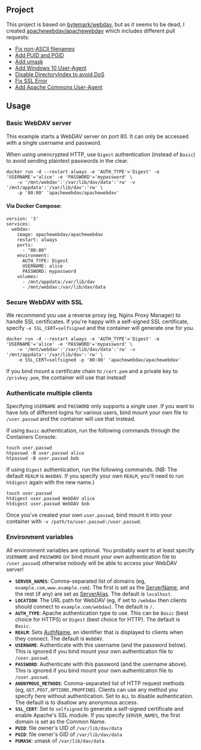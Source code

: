 ## Project
This project is based on [bytemark/webdav](https://github.com/BytemarkHosting/docker-webdav), but as it seems to be dead, I created [apachewebdav/apachewebdav](https://github.com/mgutt/docker-apachewebdav) which includes different pull requests:
- [Fix non-ASCII filenames](https://github.com/BytemarkHosting/docker-webdav/pull/20)
- [Add PUID and PGID](https://github.com/BytemarkHosting/docker-webdav/pull/28)
- [Add umask](https://github.com/noodlefighter/docker-webdav/pull/1)
- [Add Windows 10 User-Agent](https://github.com/BytemarkHosting/docker-webdav/pull/11)
- [Disable DirectoryIndex to avoid DoS](https://github.com/BytemarkHosting/docker-webdav/pull/21)
- [Fix SSL Error](https://github.com/BytemarkHosting/docker-webdav/pull/23)
- [Add Apache Commons User-Agent](https://github.com/BytemarkHosting/docker-webdav/pull/25)

## Usage

### Basic WebDAV server

This example starts a WebDAV server on port 80. It can only be accessed with a single username and password.

When using unencrypted HTTP, use `Digest` authentication (instead of `Basic`) to avoid sending plaintext passwords in the clear.

```
docker run -d --restart always -e 'AUTH_TYPE'='Digest' -e 'USERNAME'='alice' -e 'PASSWORD'='mypassword' \
    -v '/mnt/webdav':'/var/lib/dav/data':'rw' -v '/mnt/appdata':'/var/lib/dav':'rw' \
    -p '80:80' 'apachewebdav/apachewebdav'
```

#### Via Docker Compose:

```
version: '3'
services:
  webdav:
    image: apachewebdav/apachewebdav
    restart: always
    ports:
      - "80:80"
    environment:
      AUTH_TYPE: Digest
      USERNAME: alice
      PASSWORD: mypassword
    volumes:
      - /mnt/appdata:/var/lib/dav
      - /mnt/webdav:/var/lib/dav/data

```
### Secure WebDAV with SSL

We recommend you use a reverse proxy (eg, Nginx Proxy Manager) to handle SSL certificates. If you're happy with a self-signed SSL certificate, specify `-e SSL_CERT=selfsigned` and the container will generate one for you.

```
docker run -d --restart always -e 'AUTH_TYPE'='Digest' -e 'USERNAME'='alice' -e 'PASSWORD'='mypassword' \
    -v '/mnt/webdav':'/var/lib/dav/data':'rw' -v '/mnt/appdata':'/var/lib/dav':'rw' \
    -e SSL_CERT=selfsigned -p '80:80' 'apachewebdav/apachewebdav'
```

If you bind mount a certificate chain to `/cert.pem` and a private key to `/privkey.pem`, the container will use that instead!

### Authenticate multiple clients

Specifying `USERNAME` and `PASSWORD` only supports a single user. If you want to have lots of different logins for various users, bind mount your own file to `/user.passwd` and the container will use that instead.

If using `Basic` authentication, run the following commands through the Containers Console:

```
touch user.passwd
htpasswd -B user.passwd alice
htpasswd -B user.passwd bob

```

If using `Digest` authentication, run the following commands. (NB: The default `REALM` is `WebDAV`. If you specify your own `REALM`, you'll need to run `htdigest` again with the new name.)

```
touch user.passwd
htdigest user.passwd WebDAV alice
htdigest user.passwd WebDAV bob

```

Once you've created your own `user.passwd`, bind mount it into your container with `-v /path/to/user.passwd:/user.passwd`.

### Environment variables

All environment variables are optional. You probably want to at least specify `USERNAME` and `PASSWORD` (or bind mount your own authentication file to `/user.passwd`) otherwise nobody will be able to access your WebDAV server!

* **`SERVER_NAMES`**: Comma-separated list of domains (eg, `example.com,www.example.com`). The first is set as the [ServerName](https://httpd.apache.org/docs/current/mod/core.html#servername), and the rest (if any) are set as [ServerAlias](https://httpd.apache.org/docs/current/mod/core.html#serveralias). The default is `localhost`.
* **`LOCATION`**: The URL path for WebDAV (eg, if set to `/webdav` then clients should connect to `example.com/webdav`). The default is `/`.
* **`AUTH_TYPE`**: Apache authentication type to use. This can be `Basic` (best choice for HTTPS) or `Digest` (best choice for HTTP). The default is `Basic`.
* **`REALM`**: Sets [AuthName](https://httpd.apache.org/docs/current/mod/mod_authn_core.html#authname), an identifier that is displayed to clients when they connect. The default is `WebDAV`.
* **`USERNAME`**: Authenticate with this username (and the password below). This is ignored if you bind mount your own authentication file to `/user.passwd`.
* **`PASSWORD`**: Authenticate with this password (and the username above). This is ignored if you bind mount your own authentication file to `/user.passwd`.
* **`ANONYMOUS_METHODS`**: Comma-separated list of HTTP request methods (eg, `GET,POST,OPTIONS,PROPFIND`). Clients can use any method you specify here without authentication. Set to `ALL` to disable authentication. The default is to disallow any anonymous access.
* **`SSL_CERT`**: Set to `selfsigned` to generate a self-signed certificate and enable Apache's SSL module. If you specify `SERVER_NAMES`, the first domain is set as the Common Name.
* **`PUID`**: file owner's UID of `/var/lib/dav/data`
* **`PGID`**: file owner's GID of `/var/lib/dav/data`
* **`PUMASK`**: umask of `/var/lib/dav/data`

